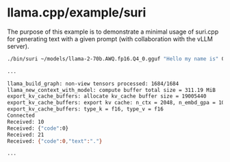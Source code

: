 # llama.cpp/example/suri

The purpose of this example is to demonstrate a minimal usage of suri.cpp for generating text with a given prompt (with collaboration with the vLLM server).

```bash
./bin/suri ~/models/llama-2-70b.AWQ.fp16.Q4_0.gguf "Hello my name is" 0 32

...

llama_build_graph: non-view tensors processed: 1684/1684
llama_new_context_with_model: compute buffer total size = 311.19 MiB
export_kv_cache_buffers: allocate kv_cache buffer size = 19005440
export_kv_cache_buffers: export kv cache: n_ctx = 2048, n_embd_gpa = 1024, kv head = 58, kv size = 2048, kv used = 58
export_kv_cache_buffers: type_k = f16, type_v = f16
Connected
Received: 10
Received: {"code":0}
Received: 21
Received: {"code":0,"text":"."}

...
```
